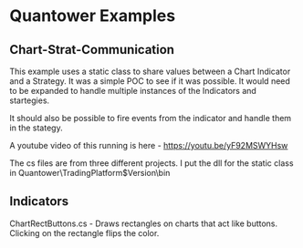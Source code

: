 # Quantower Examples

## Chart-Strat-Communication
This example uses a static class to share values between a Chart Indicator and a Strategy.  It was a simple POC to see if it was possible.
It would need to be expanded to handle multiple instances of the Indicators and startegies.

It should also be possible to fire events from the indicator and handle them in the stategy.

A youtube video of this running is here - https://youtu.be/yF92MSWYHsw

The cs files are from three different projects.  I put the dll for the static class in Quantower\TradingPlatform\$Version\bin

## Indicators
ChartRectButtons.cs - Draws rectangles on charts that act like buttons.  Clicking on the rectangle flips the color.